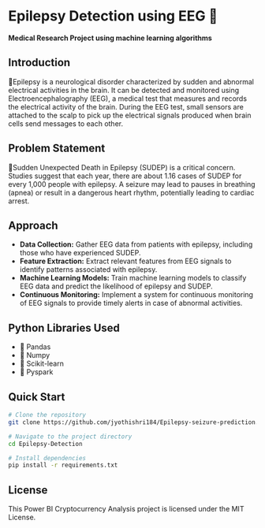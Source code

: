 # Epilepsy Detection using EEG 🧠

**Medical Research Project using machine learning algorithms**

## Introduction
📍Epilepsy is a neurological disorder characterized by sudden and abnormal electrical activities in the brain. It can be detected and monitored using Electroencephalography (EEG), a medical test that measures and records the electrical activity of the brain. During the EEG test, small sensors are attached to the scalp to pick up the electrical signals produced when brain cells send messages to each other.

## Problem Statement
🚀Sudden Unexpected Death in Epilepsy (SUDEP) is a critical concern. Studies suggest that each year, there are about 1.16 cases of SUDEP for every 1,000 people with epilepsy. A seizure may lead to pauses in breathing (apnea) or result in a dangerous heart rhythm, potentially leading to cardiac arrest.

## Approach
- **Data Collection:** Gather EEG data from patients with epilepsy, including those who have experienced SUDEP.
- **Feature Extraction:** Extract relevant features from EEG signals to identify patterns associated with epilepsy.
- **Machine Learning Models:** Train machine learning models to classify EEG data and predict the likelihood of epilepsy and SUDEP.
- **Continuous Monitoring:** Implement a system for continuous monitoring of EEG signals to provide timely alerts in case of abnormal activities.

## Python Libraries Used
- 🌟 Pandas
- 🌟 Numpy
- 🌟 Scikit-learn
- 🌟 Pyspark
  

## Quick Start
```bash
# Clone the repository
git clone https://github.com/jyothishri184/Epilepsy-seizure-prediction.git

# Navigate to the project directory
cd Epilepsy-Detection

# Install dependencies
pip install -r requirements.txt
```

## License
This Power BI Cryptocurrency Analysis project is licensed under the MIT License.
